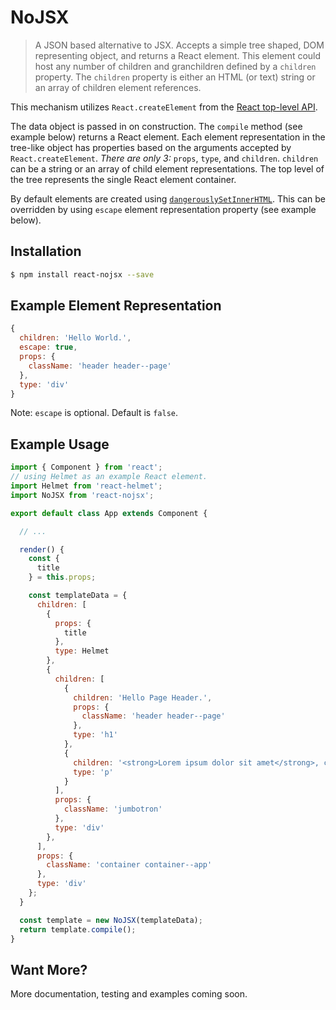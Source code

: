 # NoJSX

<!---
Will add this soon
[![Build Status](https://api.travis-ci.org/adamhenson/http2-pusher.svg?branch=master)](https://travis-ci.org/adamhenson/http2-pusher)
-->
> A JSON based alternative to JSX. Accepts a simple tree shaped, DOM representing object, and returns a React element. This element could host any number of children and granchildren defined by a `children` property. The `children` property is either an HTML (or text) string or an array of children element references.

This mechanism utilizes `React.createElement` from the [React top-level API](https://facebook.github.io/react/docs/react-api.html#createelement).

The data object is passed in on construction. The `compile` method (see example below) returns a React element. Each element representation in the tree-like object has properties based on the arguments accepted by `React.createElement`. *There are only 3:* `props`, `type`, and `children`. `children` can be a string or an array of child element representations. The top level of the tree represents the single React element container.

By default elements are created using [`dangerouslySetInnerHTML`](https://facebook.github.io/react/docs/dom-elements.html#dangerouslysetinnerhtml). This can be overridden by using `escape` element representation property (see example below).

## Installation

```bash
$ npm install react-nojsx --save
```

## Example Element Representation

```javascript
{
  children: 'Hello World.',
  escape: true,
  props: {
    className: 'header header--page'
  },
  type: 'div'
}
```

Note: `escape` is optional. Default is `false`.

## Example Usage

```javascript
import { Component } from 'react';
// using Helmet as an example React element.
import Helmet from 'react-helmet';
import NoJSX from 'react-nojsx';

export default class App extends Component {

  // ...

  render() {
    const {
      title
    } = this.props;

    const templateData = {
      children: [
        {
          props: {
            title
          },
          type: Helmet
        },
        {
          children: [
            {
              children: 'Hello Page Header.',
              props: {
                className: 'header header--page'
              },
              type: 'h1'
            },
            {
              children: '<strong>Lorem ipsum dolor sit amet</strong>, consectetur adipiscing elit.',
              type: 'p'
            }
          ],
          props: {
            className: 'jumbotron'
          },
          type: 'div'
        },
      ],
      props: {
        className: 'container container--app'
      },
      type: 'div'
    };
  }

  const template = new NoJSX(templateData);
  return template.compile();
}

```

## Want More?
More documentation, testing and examples coming soon.